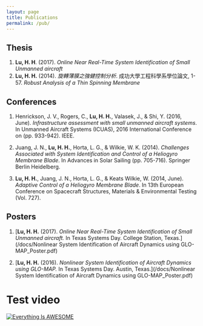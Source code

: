 ```yaml
---
layout: page
title: Publications
permalink: /pub/
---
```


## Thesis

1. **Lu, H. H**. (2017). *Online Near Real-Time System Identification of Small Unmanned aircraft*
1. **Lu, H. H.** (2014). *旋轉薄膜之強健控制分析*. 成功大學工程科學系學位論文, 1-57. *Robust Analysis of a Thin Spinning Membrane*

## Conferences

1. Henrickson, J. V., Rogers, C., **Lu, H. H.**, Valasek, J., & Shi, Y. (2016, June). *Infrastructure assessment with small unmanned aircraft systems*. In Unmanned Aircraft Systems (ICUAS), 2016 International Conference on (pp. 933-942). IEEE.

1. Juang, J. N., **Lu, H. H.**, Horta, L. G., & Wilkie, W. K. (2014). *Challenges Associated with System Identification and Control of a Heliogyro Membrane Blade*. In Advances in Solar Sailing (pp. 705-716). Springer Berlin Heidelberg.

1. **Lu, H. H.**, Juang, J. N., Horta, L. G., & Keats Wilkie, W. (2014, June). *Adaptive Control of a Heliogyro Membrane Blade*. In 13th European Conference on Spacecraft Structures, Materials & Environmental Testing (Vol. 727).

## Posters

1. [**Lu, H. H.** (2017). *Online Near Real-Time System Identification of Small Unmanned aircraft.* In Texas Systems Day. College Station, Texas.](/docs/Nonlinear System Identification of Aircraft Dynamics using GLO-MAP_Poster.pdf)

1. [**Lu, H. H.** (2016). *Nonlinear System Identification of Aircraft Dynamics using GLO-MAP.* In Texas Systems Day. Austin, Texas.](/docs/Nonlinear System Identification of Aircraft Dynamics using GLO-MAP_Poster.pdf)

# Test video

[![Everything Is AWESOME](http://i.imgur.com/Ot5DWAW.png)](https://youtu.be/StTqXEQ2l-Y?t=35s "Everything Is AWESOME")
